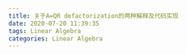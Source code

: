 ```yaml
---
title: 关于A=QR defactorization的两种解释及代码实现
date: 2020-07-20 11:39:35
tags: Linear Algebra
categories: Linear Algebra
---
```

